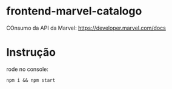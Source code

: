 # frontend-marvel-catalogo

COnsumo da API da Marvel: https://developer.marvel.com/docs

# Instrução

rode no console:

```
npm i && npm start
```